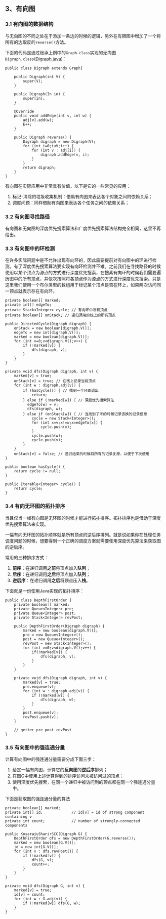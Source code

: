 ## 3、有向图

### 3.1 有向图的数据结构

与无向图的不同之处在于添加一条边的时候的逻辑，另外在有限图中增加了一个将所有的边取反的`reverse()`方法。

下面的代码是通过继承上例中的`Graph.class`实现的无向图`Digraph.class`([Digraph.java](http://algs4.cs.princeton.edu/42digraph/Digraph.java.html "Digraph.java"))：

	public class Digraph extends Graph{
	
	    public Digraph(int V) {
	        super(V);
	    }
	
	    public Digraph(In in) {
	        super(in);
	    }
	
	    @Override
	    public void addEdge(int v, int w) {
	        adj[v].add(w);
	        E++;
	    }
	
	    public Digraph reverse() {
	        Digraph digraph = new Digraph(V);
	        for (int i=0;i<V;i++) {
	            for (int v : adj[i]) {
	                digraph.addEdge(v, i);
	            }
	        }
	        return digraph;
	    }
	}

有向图在实际应用中非常具有价值，以下是它的一些常见的应用：

1. 标记-清除的垃圾收集机制：借助有向图来表达各个对象之间的依赖关系；
2. 调度问题：同样借助有向图来表达各个任务之间的依赖关系；

### 3.2 有向图寻找路径

有向图和无向图的深度优先搜索算法和广度优先搜索算法结构完全相同，这里不再给出。

### 3.3 有向图中的环检测

在许多实际问题中是不允许出现有向环的，因此需要提前对有向图中的环进行检测。有了深度优先搜索算法要实现有向环检测并不难。之前我们在寻找路径的时候使用以某个顶点为源点的方式进行深度优先搜索，在搜素有向环的时候我们需要遍历图中的所有顶点，并依次按照将各顶点作为源点的方式进行深度优先搜索。只是这里我们使用一个布尔类型的数组用于标记某个顶点是否在环上，如果两次访问同一顶点就表示存在有向环。

    private boolean[] marked;
    private int[] edgeTo;
    private Stack<Integer> cycle; // 有向环中所有顶点
    private boolean[] onStack; // 递归调用的栈上的所有顶点

    public DirectedCycle(Digraph digraph) {
        onStack = new boolean[digraph.V()];
        edgeTo = new int[digraph.V()];
        marked = new boolean[digraph.V()];
        for (int v=0;v<digraph.V();v++) {
            if (!marked[v]) {
                dfs(digraph, v);
            }
        }
    }

    private void dfs(Digraph digraph, int v) {
        marked[v] = true;
        onStack[v] = true; // 在栈上记录当前顶点
        for (int w : digraph.adj(v)) {
            if (hasCycle()) { // 找到一个环即退出
                return;
            } else if (!marked[w]) { // 深度优先搜索算法
              edgeTo[w] = v;
              dfs(digraph, w);
            } else if (onStack[w]) { // 当找到了环的时候记录该换的记录信息
                cycle = new Stack<Integer>();
                for (int x=v;x!=w;x=edgeTo[x]) {
                    cycle.push(x);
                }
                cycle.push(w);
                cycle.push(v);
            }
        }
        onStack[v] = false; // 递归结束的时候将所有的记录复原，以便于下次使用
    }

    public boolean hasCycle() {
        return cycle != null;
    }

    public Iterable<Integer> cycle() {
        return cycle;
    }

### 3.4 有向无环图的拓扑排序

当且仅当一幅有向图是无环图的时候才能进行拓扑排序。拓扑排序也是借助于深度优先搜索算法来实现。

一幅有向无环图的拓扑顺序就是所有顶点的逆后序排列。就是说如果你在处理任务调度问题的时候，想要得到一个正确的调度方案就需要使用深度优先算法来获取图的逆后序。

常用的三种排序方式：

1. **前序**：在递归调用**之前**将顶点加入**队列**；
2. **后序**：在递归调用**之后**将顶点加入**队列**；
3. **逆后序**：在递归调用**之后**将顶点压入**栈**。

下面就是一份使用Java实现的拓扑排序：

	public class DepthFirstOrder {
	    private boolean[] marked;
	    private Queue<Integer> pre;
	    private Queue<Integer> post;
	    private Stack<Integer> revPost;
	
	    public DepthFirstOrder(Digraph digraph) {
	        marked = new boolean[digraph.V()];
	        pre = new Queue<Integer>();
	        post = new Queue<Integer>();
	        revPost = new Stack<Integer>();
	        for (int v=0;v<digraph.V();v++) {
	            if(!marked[v]) {
                    dfs(digraph, v);
                }
	        }
	    }
	
	    private void dfs(Digraph digraph, int v) {
	        marked[v] = true;
	        pre.enqueue(v);
	        for (int w : digraph.adj(v)) {
	            if (!marked[w]) {
	                dfs(digraph, w);
	            }
	        }
	        post.enqueue(v);
	        revPost.push(v);
	    }
	
	    // getter pre post revPost
	}

### 3.5 有向图中的强连通分量

计算有向图中的强连通分量需要分成下面三步：

1. 给定一幅有向图，计算它的**反向图**的**逆后序**排列；
2. 在图G中使用上述计算得到的排序访问未被访问过的顶点；
3. 使用深度优先搜索，在同一个递归中被访问到的顶点都在同一个强连通分量中。

下面是获取图的强连通分量的算法

	private boolean[] marked;
    private int[] id;             // id[v] = id of strong component containing v
    private int count;            // number of strongly-connected components

    public KosarajuSharirSCC(Digraph G) {
        DepthFirstOrder dfs = new DepthFirstOrder(G.reverse());
        marked = new boolean[G.V()];
        id = new int[G.V()];
        for (int v : dfs.revPost()) {
            if (!marked[v]) {
                dfs(G, v);
                count++;
            }
        }
    }

	private void dfs(Digraph G, int v) {
        marked[v] = true;
        id[v] = count;
        for (int w : G.adj(v)) {
            if (!marked[w]) dfs(G, w);
        }
    }